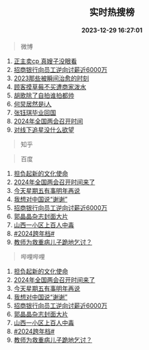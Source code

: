 <div align="center"><h2>实时热搜榜</h2><h4>2023-12-29 16:27:01</h4></div>

> 微博  

1. [正主卖cp 真嫂子没眼看](https://s.weibo.com/weibo?q=%E6%AD%A3%E4%B8%BB%E5%8D%96cp%20%E7%9C%9F%E5%AB%82%E5%AD%90%E6%B2%A1%E7%9C%BC%E7%9C%8B&t=31&band_rank=1&Refer=top)<br />
2. [招商银行向员工逆向讨薪近6000万](https://s.weibo.com/weibo?q=%23%E6%8B%9B%E5%95%86%E9%93%B6%E8%A1%8C%E5%90%91%E5%91%98%E5%B7%A5%E9%80%86%E5%90%91%E8%AE%A8%E8%96%AA%E8%BF%916000%E4%B8%87%23&t=31&band_rank=2&Refer=top)<br />
3. [2023那些被瞬间治愈的时刻](https://s.weibo.com/weibo?q=%232023%E9%82%A3%E4%BA%9B%E8%A2%AB%E7%9E%AC%E9%97%B4%E6%B2%BB%E6%84%88%E7%9A%84%E6%97%B6%E5%88%BB%23&t=31&band_rank=3&Refer=top)<br />
4. [顾客摸草莓不买遭商家泼水](https://s.weibo.com/weibo?q=%23%E9%A1%BE%E5%AE%A2%E6%91%B8%E8%8D%89%E8%8E%93%E4%B8%8D%E4%B9%B0%E9%81%AD%E5%95%86%E5%AE%B6%E6%B3%BC%E6%B0%B4%23&t=31&band_rank=4&Refer=top)<br />
5. [胡歌除了自拍谁拍都帅](https://s.weibo.com/weibo?q=%E8%83%A1%E6%AD%8C%E9%99%A4%E4%BA%86%E8%87%AA%E6%8B%8D%E8%B0%81%E6%8B%8D%E9%83%BD%E5%B8%85&t=31&band_rank=5&Refer=top)<br />
6. [何炅居然是i人](https://s.weibo.com/weibo?q=%23%E4%BD%95%E7%82%85%E5%B1%85%E7%84%B6%E6%98%AFi%E4%BA%BA%23&t=31&band_rank=6&Refer=top)<br />
7. [张钰琪毕业回国](https://s.weibo.com/weibo?q=%23%E5%BC%A0%E9%92%B0%E7%90%AA%E6%AF%95%E4%B8%9A%E5%9B%9E%E5%9B%BD%23&t=31&band_rank=7&Refer=top)<br />
8. [2024年全国两会召开时间](https://s.weibo.com/weibo?q=%232024%E5%B9%B4%E5%85%A8%E5%9B%BD%E4%B8%A4%E4%BC%9A%E5%8F%AC%E5%BC%80%E6%97%B6%E9%97%B4%23&t=31&band_rank=8&Refer=top)<br />
9. [对线下追星没什么欲望](https://s.weibo.com/weibo?q=%23%E5%AF%B9%E7%BA%BF%E4%B8%8B%E8%BF%BD%E6%98%9F%E6%B2%A1%E4%BB%80%E4%B9%88%E6%AC%B2%E6%9C%9B%23&t=31&band_rank=9&Refer=top)<br />

> 知乎  


> 百度  

1. [担负起新的文化使命](https://www.baidu.com/s?wd=%E6%8B%85%E8%B4%9F%E8%B5%B7%E6%96%B0%E7%9A%84%E6%96%87%E5%8C%96%E4%BD%BF%E5%91%BD&sa=fyb_news&rsv_dl=fyb_news)<br />
2. [2024年全国两会召开时间来了](https://www.baidu.com/s?wd=2024%E5%B9%B4%E5%85%A8%E5%9B%BD%E4%B8%A4%E4%BC%9A%E5%8F%AC%E5%BC%80%E6%97%B6%E9%97%B4%E6%9D%A5%E4%BA%86&sa=fyb_news&rsv_dl=fyb_news)<br />
3. [今天星期五有事明年再说](https://www.baidu.com/s?wd=%E4%BB%8A%E5%A4%A9%E6%98%9F%E6%9C%9F%E4%BA%94%E6%9C%89%E4%BA%8B%E6%98%8E%E5%B9%B4%E5%86%8D%E8%AF%B4&sa=fyb_news&rsv_dl=fyb_news)<br />
4. [我想对中国说“谢谢”](https://www.baidu.com/s?wd=%E6%88%91%E6%83%B3%E5%AF%B9%E4%B8%AD%E5%9B%BD%E8%AF%B4%E2%80%9C%E8%B0%A2%E8%B0%A2%E2%80%9D&sa=fyb_news&rsv_dl=fyb_news)<br />
5. [招商银行向员工逆向讨薪近6000万](https://www.baidu.com/s?wd=%E6%8B%9B%E5%95%86%E9%93%B6%E8%A1%8C%E5%90%91%E5%91%98%E5%B7%A5%E9%80%86%E5%90%91%E8%AE%A8%E8%96%AA%E8%BF%916000%E4%B8%87&sa=fyb_news&rsv_dl=fyb_news)<br />
6. [郭晶晶杂志封面大片](https://www.baidu.com/s?wd=%E9%83%AD%E6%99%B6%E6%99%B6%E6%9D%82%E5%BF%97%E5%B0%81%E9%9D%A2%E5%A4%A7%E7%89%87&sa=fyb_news&rsv_dl=fyb_news)<br />
7. [山西一小区上百人中毒](https://www.baidu.com/s?wd=%E5%B1%B1%E8%A5%BF%E4%B8%80%E5%B0%8F%E5%8C%BA%E4%B8%8A%E7%99%BE%E4%BA%BA%E4%B8%AD%E6%AF%92&sa=fyb_news&rsv_dl=fyb_news)<br />
8. [#2024跨年档#](https://www.baidu.com/s?wd=%232024%E8%B7%A8%E5%B9%B4%E6%A1%A3%23&sa=fyb_news&rsv_dl=fyb_news)<br />
9. [教师为救重病儿子跪地乞讨？](https://www.baidu.com/s?wd=%E6%95%99%E5%B8%88%E4%B8%BA%E6%95%91%E9%87%8D%E7%97%85%E5%84%BF%E5%AD%90%E8%B7%AA%E5%9C%B0%E4%B9%9E%E8%AE%A8%EF%BC%9F&sa=fyb_news&rsv_dl=fyb_news)<br />

> 哔哩哔哩  

1. [担负起新的文化使命](https://www.baidu.com/s?wd=%E6%8B%85%E8%B4%9F%E8%B5%B7%E6%96%B0%E7%9A%84%E6%96%87%E5%8C%96%E4%BD%BF%E5%91%BD&sa=fyb_news&rsv_dl=fyb_news)<br />
2. [2024年全国两会召开时间来了](https://www.baidu.com/s?wd=2024%E5%B9%B4%E5%85%A8%E5%9B%BD%E4%B8%A4%E4%BC%9A%E5%8F%AC%E5%BC%80%E6%97%B6%E9%97%B4%E6%9D%A5%E4%BA%86&sa=fyb_news&rsv_dl=fyb_news)<br />
3. [今天星期五有事明年再说](https://www.baidu.com/s?wd=%E4%BB%8A%E5%A4%A9%E6%98%9F%E6%9C%9F%E4%BA%94%E6%9C%89%E4%BA%8B%E6%98%8E%E5%B9%B4%E5%86%8D%E8%AF%B4&sa=fyb_news&rsv_dl=fyb_news)<br />
4. [我想对中国说“谢谢”](https://www.baidu.com/s?wd=%E6%88%91%E6%83%B3%E5%AF%B9%E4%B8%AD%E5%9B%BD%E8%AF%B4%E2%80%9C%E8%B0%A2%E8%B0%A2%E2%80%9D&sa=fyb_news&rsv_dl=fyb_news)<br />
5. [招商银行向员工逆向讨薪近6000万](https://www.baidu.com/s?wd=%E6%8B%9B%E5%95%86%E9%93%B6%E8%A1%8C%E5%90%91%E5%91%98%E5%B7%A5%E9%80%86%E5%90%91%E8%AE%A8%E8%96%AA%E8%BF%916000%E4%B8%87&sa=fyb_news&rsv_dl=fyb_news)<br />
6. [郭晶晶杂志封面大片](https://www.baidu.com/s?wd=%E9%83%AD%E6%99%B6%E6%99%B6%E6%9D%82%E5%BF%97%E5%B0%81%E9%9D%A2%E5%A4%A7%E7%89%87&sa=fyb_news&rsv_dl=fyb_news)<br />
7. [山西一小区上百人中毒](https://www.baidu.com/s?wd=%E5%B1%B1%E8%A5%BF%E4%B8%80%E5%B0%8F%E5%8C%BA%E4%B8%8A%E7%99%BE%E4%BA%BA%E4%B8%AD%E6%AF%92&sa=fyb_news&rsv_dl=fyb_news)<br />
8. [#2024跨年档#](https://www.baidu.com/s?wd=%232024%E8%B7%A8%E5%B9%B4%E6%A1%A3%23&sa=fyb_news&rsv_dl=fyb_news)<br />
9. [教师为救重病儿子跪地乞讨？](https://www.baidu.com/s?wd=%E6%95%99%E5%B8%88%E4%B8%BA%E6%95%91%E9%87%8D%E7%97%85%E5%84%BF%E5%AD%90%E8%B7%AA%E5%9C%B0%E4%B9%9E%E8%AE%A8%EF%BC%9F&sa=fyb_news&rsv_dl=fyb_news)<br />
